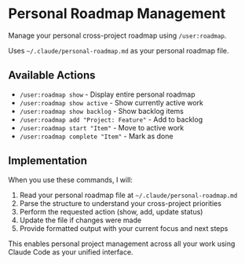 # Personal Roadmap Management

Manage your personal cross-project roadmap using `/user:roadmap`.

Uses `~/.claude/personal-roadmap.md` as your personal roadmap file.

## Available Actions

- `/user:roadmap show` - Display entire personal roadmap
- `/user:roadmap show active` - Show currently active work  
- `/user:roadmap show backlog` - Show backlog items
- `/user:roadmap add "Project: Feature"` - Add to backlog
- `/user:roadmap start "Item"` - Move to active work
- `/user:roadmap complete "Item"` - Mark as done

## Implementation

When you use these commands, I will:
1. Read your personal roadmap file at `~/.claude/personal-roadmap.md`
2. Parse the structure to understand your cross-project priorities
3. Perform the requested action (show, add, update status)
4. Update the file if changes were made
5. Provide formatted output with your current focus and next steps

This enables personal project management across all your work using Claude Code as your unified interface.